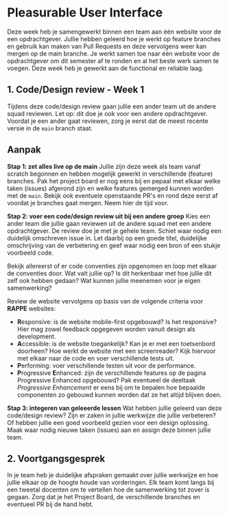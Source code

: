# Pleasurable User Interface

Deze week heb je samengewerkt binnen een team aan één website voor de een opdrachtgever. Jullie hebben geleerd hoe je werkt op feature branches en gebruik kan maken van Pull Requests en deze vervolgens weer kan mergen op de main branche. Je werkt samen toe naar één website voor de opdrachtgever om dit semester af te ronden en al het beste werk samen te voegen. Deze week heb je gewerkt aan de functional en reliable laag. 

## 1. Code/Design review - Week 1

Tijdens deze code/design review gaan jullie een ander team uit de andere squad reviewen. Let op: dit doe je ook voor een andere opdrachtgever. Voordat je een ander gaat reviewen, zorg je eerst dat de meest recente versie in de `main` branch staat. 

## Aanpak

**Stap 1: zet alles live op de main**
Jullie zijn deze week als team vanaf scratch begonnen en hebben mogelijk gewerkt in verschillende (feature) branches. Pak het project board er nog eens bij en pepaal met elkaar welke taken (issues) afgerond zijn en welke features gemerged kunnen worden met de `main`. Bekijk ook eventuele openstaande PR's en rond deze eerst af voordat je branches gaat mergen. Neem hier de tijd voor. 

**Stap 2: voer een code/design review uit bij een andere groep**
Kies een ander team die jullie gaan reviewen uit de andere squad met een andere opdrachtgever. De review doe je met je gehele team. Schiet waar nodig een duidelijk omschreven issue in. Let daarbij op een goede titel, duidelijke omschrijving van de verbetering en geef waar nodig een bron of een stukje voorbeeld code.

Bekijk allereerst of er code conventies zijn opgenomen en loop met elkaar de conventies door. Wat valt jullie op? Is dit herkenbaar met hoe jullie dit zelf ook hebben gedaan? Wat kunnen jullie meenemen voor je eigen samenwerking? 

Review de website vervolgens op basis van de volgende criteria voor **RAPPE** websites:
- **R**esponsive: is de website mobile-first opgebouwd? Is het responsive? Hier mag zowel feedback opgegeven worden vanuit design als development. 
- **A**ccessible: is de website toegankelijk? Kan je er met een toetsenbord doorheen? Hoe werkt de website met een screenreader? Kijk hiervoor met elkaar naar de code en voer verschillende tests uit. 
- **P**erforming: voer verschillende testen uit voor de performance. 
- **P**rogressive **E**nhanced: zijn de verschillende features op de pagina Progressive Enhanced opgebouwd? Pak eventueel de deeltaak _Progressive Enhancement_ er eens bij om te bepalen hoe bepaalde componenten zo gebouwd kunnen worden dat ze het altijd blijven doen. 

**Stap 3: integeren van geleeerde lessen** 
Wat hebben jullie geleerd van deze code/design review? Zijn er zaken in jullie werkwijze die jullie verbeteren? Of hebben jullie een goed voorbeeld gezien voor een design oplossing. Maak waar nodig nieuwe taken (issues) aan en assign deze binnen jullie team. 


<!--
Bedenk eerst hoe jouw feature getest kan worden
Voordat je het gaat mergen...

Eerst project plannen. Een uur. Dan project board bespreken en MoSCow en assign. (Elke vrijdag gaan ze dan hun taak “opleveren” dmv een tests, beschrijven in issues en testers “zoeken”)


-----

Misschien de code/design review van deze week helemaal inrichten op een evaluatie van hoe je code en designs reviewt via pull requests
 
Dus meer meta, minder over de materie zelf
 
Hoe geef je goede feedback op een pull request, hoe zorg je dat de pull requester door kan met jouw feedback, of nog wat stappen gaat maken, of hoe help je diegene een sprong maken
 
Dus minder op het maken van de pull request zelf, en meer op het reviewen ervan




 
-->

## 2. Voortgangsgesprek 
In je team heb je duidelijke afspraken gemaakt over jullie werkwijze en hoe jullie elkaar op de hoogte houde van vorderingen. Elk team komt langs bij een tweetal docenten om te vertellen hoe de samenwerking tot zover is gegaan. Zorg dat je het Project Board, de verschillende branches en eventueel PR bij de hand hebt. 

<!-- 

Checklist:
- Projectboard: inzoomen op de taken. Zijn het behapbare taken met assignees?
- Branches: hoeveel en hoe groot zijn de branches? Naamgeving?
- PR's: hoe zien de instructies eruit voor de reviewers? Hoe is de feedback die op een PR komt?
- Daily stand-ups: hoe zien die eruit? Hoe vinden jullie dat?
- Samenwerken algemeen: dingen die opvallen/nodig om te bespreken? 

-->
